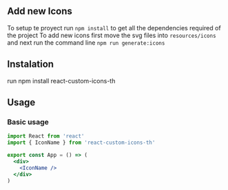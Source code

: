 ## Add new Icons
To setup te proyect run ```npm install``` to get all the dependencies required of the project
To add new icons first move the svg files into ```resources/icons``` and next 
run the command line ```npm run generate:icons```
## Instalation

run npm install react-custom-icons-th

## Usage

### Basic usage

```jsx
import React from 'react'
import { IconName } from 'react-custom-icons-th'

export const App = () => (
  <div>
    <IconName />
  </div>
)
```